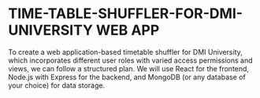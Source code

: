 # TIME-TABLE-SHUFFLER-FOR-DMI-UNIVERSITY WEB APP
To create a web application-based timetable shuffler for DMI University, which incorporates different user roles with varied access permissions and views, we can follow a structured plan. We will use React for the frontend, Node.js with Express for the backend, and MongoDB (or any database of your choice) for data storage. 
